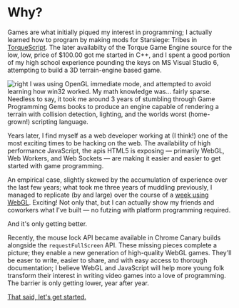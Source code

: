 # Why?

Games are what initially piqued my interest in programming; I actually
learned how to program by making mods for Starsiege: Tribes in 
[TorqueScript](http://docs.garagegames.com/tge/official/content/documentation/Reference/Introduction/TorqueScript.html).
The later availabilty of the Torque Game Engine source for the low, low, price
of $100.00 got me started in C++, and I spent a good portion of my high school
experience pounding the keys on MS Visual Studio 6, attempting to build a 3D
terrain-engine based game. 

![right](http://www2.fileplanet.com/images/140000/140246ss_sm2.jpg) I was using OpenGL immediate mode, and attempted to avoid learning how
win32 worked. My math knowledge was&hellip; fairly sparse. Needless to
say, it took me around 3 years of stumbling through Game Programming Gems books 
to produce an engine capable of rendering a terrain with collision detection, lighting,
and the worlds worst (home-grown!) scripting language.

Years later, I find myself as a web developer working at (I think!) one of the most
exciting times to be hacking on the web. The availability of high performance JavaScript,
the apis HTML5 is exposing &mdash; primarily WebGL, Web Workers, and Web Sockets &mdash;
are making it easier and easier to get started with game programming.

An empirical case, slightly skewed by the accumulation of experience over the last few years;
what took me three years of muddling previously, I managed to replicate (by and large) over the
course of a [week using WebGL](http://neversaw.us/terrain/). Exciting! Not only that, but I can
actually show my friends and coworkers what I've built &mdash; no futzing with platform programming required.

And it's only getting better.

Recently, the mouse lock API became available in Chrome Canary builds alongside the `requestFullScreen` API. 
These missing pieces complete a picture; they enable a new generation of high-quality WebGL games. They'll be easer 
to write, easier to share, and with easy access to thorough documentation; I believe WebGL and JavaScript will
help more young folk transform their interest in writing video games into a love of programming. The barrier is
only getting lower, year after year. 

[That said, let's get started.](#getting-started)
